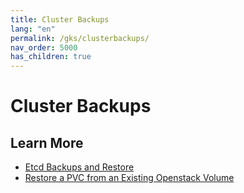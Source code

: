```yaml
---
title: Cluster Backups
lang: "en"
permalink: /gks/clusterbackups/
nav_order: 5000
has_children: true
---
```

# Cluster Backups

## Learn More

* [Etcd Backups and Restore](/gks/clusterbackups/etcdbackups/)
* [Restore a PVC from an Existing Openstack Volume](/gks/clusterbackups/restorepvcfromvolume/)
